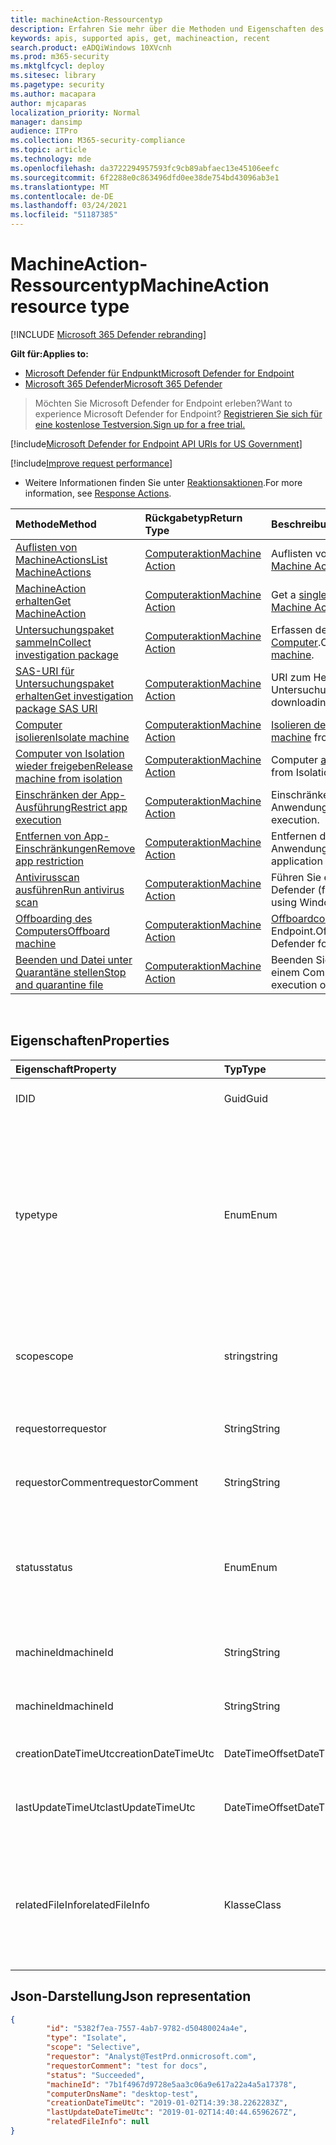 ```yaml
---
title: machineAction-Ressourcentyp
description: Erfahren Sie mehr über die Methoden und Eigenschaften des MachineAction-Ressourcentyps in Microsoft Defender for Endpoint.
keywords: apis, supported apis, get, machineaction, recent
search.product: eADQiWindows 10XVcnh
ms.prod: m365-security
ms.mktglfcycl: deploy
ms.sitesec: library
ms.pagetype: security
ms.author: macapara
author: mjcaparas
localization_priority: Normal
manager: dansimp
audience: ITPro
ms.collection: M365-security-compliance
ms.topic: article
ms.technology: mde
ms.openlocfilehash: da3722294957593fc9cb89abfaec13e45106eefc
ms.sourcegitcommit: 6f2288e0c863496dfd0ee38de754bd43096ab3e1
ms.translationtype: MT
ms.contentlocale: de-DE
ms.lasthandoff: 03/24/2021
ms.locfileid: "51187385"
---
```

# <a name="machineaction-resource-type"></a><span data-ttu-id="0bc14-104">MachineAction-Ressourcentyp</span><span class="sxs-lookup"><span data-stu-id="0bc14-104">MachineAction resource type</span></span>

[!INCLUDE [Microsoft 365 Defender rebranding](../../includes/microsoft-defender.md)]

<span data-ttu-id="0bc14-105">**Gilt für:**</span><span class="sxs-lookup"><span data-stu-id="0bc14-105">**Applies to:**</span></span>
- [<span data-ttu-id="0bc14-106">Microsoft Defender für Endpunkt</span><span class="sxs-lookup"><span data-stu-id="0bc14-106">Microsoft Defender for Endpoint</span></span>](https://go.microsoft.com/fwlink/p/?linkid=2154037)
- [<span data-ttu-id="0bc14-107">Microsoft 365 Defender</span><span class="sxs-lookup"><span data-stu-id="0bc14-107">Microsoft 365 Defender</span></span>](https://go.microsoft.com/fwlink/?linkid=2118804)

> <span data-ttu-id="0bc14-108">Möchten Sie Microsoft Defender for Endpoint erleben?</span><span class="sxs-lookup"><span data-stu-id="0bc14-108">Want to experience Microsoft Defender for Endpoint?</span></span> [<span data-ttu-id="0bc14-109">Registrieren Sie sich für eine kostenlose Testversion.</span><span class="sxs-lookup"><span data-stu-id="0bc14-109">Sign up for a free trial.</span></span>](https://www.microsoft.com/microsoft-365/windows/microsoft-defender-atp?ocid=docs-wdatp-exposedapis-abovefoldlink) 


[!include[Microsoft Defender for Endpoint API URIs for US Government](../../includes/microsoft-defender-api-usgov.md)]

[!include[Improve request performance](../../includes/improve-request-performance.md)]


- <span data-ttu-id="0bc14-110">Weitere Informationen finden Sie unter [Reaktionsaktionen](respond-machine-alerts.md).</span><span class="sxs-lookup"><span data-stu-id="0bc14-110">For more information, see [Response Actions](respond-machine-alerts.md).</span></span> 

| <span data-ttu-id="0bc14-111">Methode</span><span class="sxs-lookup"><span data-stu-id="0bc14-111">Method</span></span>                                                            | <span data-ttu-id="0bc14-112">Rückgabetyp</span><span class="sxs-lookup"><span data-stu-id="0bc14-112">Return Type</span></span>                        | <span data-ttu-id="0bc14-113">Beschreibung</span><span class="sxs-lookup"><span data-stu-id="0bc14-113">Description</span></span>                                                 |
|:------------------------------------------------------------------|:-----------------------------------|:------------------------------------------------------------|
| [<span data-ttu-id="0bc14-114">Auflisten von MachineActions</span><span class="sxs-lookup"><span data-stu-id="0bc14-114">List MachineActions</span></span>](get-machineactions-collection.md)           | [<span data-ttu-id="0bc14-115">Computeraktion</span><span class="sxs-lookup"><span data-stu-id="0bc14-115">Machine Action</span></span>](machineaction.md) | <span data-ttu-id="0bc14-116">Auflisten von Machine Action-Entitäten. [](machineaction.md)</span><span class="sxs-lookup"><span data-stu-id="0bc14-116">List [Machine Action](machineaction.md) entities.</span></span>           |
| [<span data-ttu-id="0bc14-117">MachineAction erhalten</span><span class="sxs-lookup"><span data-stu-id="0bc14-117">Get MachineAction</span></span>](get-machineaction-object.md)                  | [<span data-ttu-id="0bc14-118">Computeraktion</span><span class="sxs-lookup"><span data-stu-id="0bc14-118">Machine Action</span></span>](machineaction.md) | <span data-ttu-id="0bc14-119">Get a [single Machine Action](machineaction.md) entity.</span><span class="sxs-lookup"><span data-stu-id="0bc14-119">Get a single [Machine Action](machineaction.md) entity.</span></span>     |
| [<span data-ttu-id="0bc14-120">Untersuchungspaket sammeln</span><span class="sxs-lookup"><span data-stu-id="0bc14-120">Collect investigation package</span></span>](collect-investigation-package.md) | [<span data-ttu-id="0bc14-121">Computeraktion</span><span class="sxs-lookup"><span data-stu-id="0bc14-121">Machine Action</span></span>](machineaction.md) | <span data-ttu-id="0bc14-122">Erfassen des Untersuchungspakets von einem [Computer](machine.md).</span><span class="sxs-lookup"><span data-stu-id="0bc14-122">Collect investigation package from a [machine](machine.md).</span></span> |
| [<span data-ttu-id="0bc14-123">SAS-URI für Untersuchungspaket erhalten</span><span class="sxs-lookup"><span data-stu-id="0bc14-123">Get investigation package SAS URI</span></span>](get-package-sas-uri.md)       | [<span data-ttu-id="0bc14-124">Computeraktion</span><span class="sxs-lookup"><span data-stu-id="0bc14-124">Machine Action</span></span>](machineaction.md) | <span data-ttu-id="0bc14-125">URI zum Herunterladen des Untersuchungspakets herunterladen.</span><span class="sxs-lookup"><span data-stu-id="0bc14-125">Get URI for downloading the investigation package.</span></span>          |
| [<span data-ttu-id="0bc14-126">Computer isolieren</span><span class="sxs-lookup"><span data-stu-id="0bc14-126">Isolate machine</span></span>](isolate-machine.md)                             | [<span data-ttu-id="0bc14-127">Computeraktion</span><span class="sxs-lookup"><span data-stu-id="0bc14-127">Machine Action</span></span>](machineaction.md) | <span data-ttu-id="0bc14-128">[Isolieren des](machine.md) Computers vom Netzwerk.</span><span class="sxs-lookup"><span data-stu-id="0bc14-128">Isolate [machine](machine.md) from network.</span></span>                 |
| [<span data-ttu-id="0bc14-129">Computer von Isolation wieder freigeben</span><span class="sxs-lookup"><span data-stu-id="0bc14-129">Release machine from isolation</span></span>](unisolate-machine.md)            | [<span data-ttu-id="0bc14-130">Computeraktion</span><span class="sxs-lookup"><span data-stu-id="0bc14-130">Machine Action</span></span>](machineaction.md) | <span data-ttu-id="0bc14-131">Computer [aus](machine.md) Isolation los.</span><span class="sxs-lookup"><span data-stu-id="0bc14-131">Release [machine](machine.md) from Isolation.</span></span>               |
| [<span data-ttu-id="0bc14-132">Einschränken der App-Ausführung</span><span class="sxs-lookup"><span data-stu-id="0bc14-132">Restrict app execution</span></span>](restrict-code-execution.md)              | [<span data-ttu-id="0bc14-133">Computeraktion</span><span class="sxs-lookup"><span data-stu-id="0bc14-133">Machine Action</span></span>](machineaction.md) | <span data-ttu-id="0bc14-134">Einschränken der Anwendungsausführung.</span><span class="sxs-lookup"><span data-stu-id="0bc14-134">Restrict application execution.</span></span>                             |
| [<span data-ttu-id="0bc14-135">Entfernen von App-Einschränkungen</span><span class="sxs-lookup"><span data-stu-id="0bc14-135">Remove app restriction</span></span>](unrestrict-code-execution.md)            | [<span data-ttu-id="0bc14-136">Computeraktion</span><span class="sxs-lookup"><span data-stu-id="0bc14-136">Machine Action</span></span>](machineaction.md) | <span data-ttu-id="0bc14-137">Entfernen der Anwendungsausführungseinschränkung.</span><span class="sxs-lookup"><span data-stu-id="0bc14-137">Remove application execution restriction.</span></span>                   |
| [<span data-ttu-id="0bc14-138">Antivirusscan ausführen</span><span class="sxs-lookup"><span data-stu-id="0bc14-138">Run antivirus scan</span></span>](run-av-scan.md)                              | [<span data-ttu-id="0bc14-139">Computeraktion</span><span class="sxs-lookup"><span data-stu-id="0bc14-139">Machine Action</span></span>](machineaction.md) | <span data-ttu-id="0bc14-140">Führen Sie einen AV-Scan mit Windows Defender (falls zutreffend) aus.</span><span class="sxs-lookup"><span data-stu-id="0bc14-140">Run an AV scan using Windows Defender (when applicable).</span></span>    |
| [<span data-ttu-id="0bc14-141">Offboarding des Computers</span><span class="sxs-lookup"><span data-stu-id="0bc14-141">Offboard machine</span></span>](offboard-machine-api.md)                       | [<span data-ttu-id="0bc14-142">Computeraktion</span><span class="sxs-lookup"><span data-stu-id="0bc14-142">Machine Action</span></span>](machineaction.md) | <span data-ttu-id="0bc14-143">[Offboardcomputer](machine.md) von Microsoft Defender for Endpoint.</span><span class="sxs-lookup"><span data-stu-id="0bc14-143">Offboard [machine](machine.md) from Microsoft Defender for Endpoint.</span></span> |
| [<span data-ttu-id="0bc14-144">Beenden und Datei unter Quarantäne stellen</span><span class="sxs-lookup"><span data-stu-id="0bc14-144">Stop and quarantine file</span></span>](stop-and-quarantine-file.md)           | [<span data-ttu-id="0bc14-145">Computeraktion</span><span class="sxs-lookup"><span data-stu-id="0bc14-145">Machine Action</span></span>](machineaction.md) | <span data-ttu-id="0bc14-146">Beenden Sie die Ausführung einer Datei auf einem Computer, und löschen Sie sie.</span><span class="sxs-lookup"><span data-stu-id="0bc14-146">Stop execution of a file on a machine and delete it.</span></span>        |

<br>

## <a name="properties"></a><span data-ttu-id="0bc14-147">Eigenschaften</span><span class="sxs-lookup"><span data-stu-id="0bc14-147">Properties</span></span>

| <span data-ttu-id="0bc14-148">Eigenschaft</span><span class="sxs-lookup"><span data-stu-id="0bc14-148">Property</span></span>            | <span data-ttu-id="0bc14-149">Typ</span><span class="sxs-lookup"><span data-stu-id="0bc14-149">Type</span></span>           | <span data-ttu-id="0bc14-150">Beschreibung</span><span class="sxs-lookup"><span data-stu-id="0bc14-150">Description</span></span>                                                                                                                                                                                                    |
|:--------------------|:---------------|:---------------------------------------------------------------------------------------------------------------------------------------------------------------------------------------------------------------|
| <span data-ttu-id="0bc14-151">ID</span><span class="sxs-lookup"><span data-stu-id="0bc14-151">ID</span></span>                  | <span data-ttu-id="0bc14-152">Guid</span><span class="sxs-lookup"><span data-stu-id="0bc14-152">Guid</span></span>           | <span data-ttu-id="0bc14-153">Die Identität der [Machine Action-Entität.](machineaction.md)</span><span class="sxs-lookup"><span data-stu-id="0bc14-153">Identity of the [Machine Action](machineaction.md) entity.</span></span>                                                                                                                                                     |
| <span data-ttu-id="0bc14-154">type</span><span class="sxs-lookup"><span data-stu-id="0bc14-154">type</span></span>                | <span data-ttu-id="0bc14-155">Enum</span><span class="sxs-lookup"><span data-stu-id="0bc14-155">Enum</span></span>           | <span data-ttu-id="0bc14-156">Typ der Aktion.</span><span class="sxs-lookup"><span data-stu-id="0bc14-156">Type of the action.</span></span> <span data-ttu-id="0bc14-157">Mögliche Werte sind: "RunAntiVirusScan", "Offboard", "CollectInvestigationPackage", "Isolate", "Unisolate", "StopAndQuarantineFile", "RestrictCodeExecution" und "UnrestrictCodeExecution"</span><span class="sxs-lookup"><span data-stu-id="0bc14-157">Possible values are: "RunAntiVirusScan", "Offboard", "CollectInvestigationPackage", "Isolate", "Unisolate", "StopAndQuarantineFile", "RestrictCodeExecution" and "UnrestrictCodeExecution"</span></span> |
| <span data-ttu-id="0bc14-158">scope</span><span class="sxs-lookup"><span data-stu-id="0bc14-158">scope</span></span>               | <span data-ttu-id="0bc14-159">string</span><span class="sxs-lookup"><span data-stu-id="0bc14-159">string</span></span>         | <span data-ttu-id="0bc14-160">Aktionsbereich.</span><span class="sxs-lookup"><span data-stu-id="0bc14-160">Scope of the action.</span></span> <span data-ttu-id="0bc14-161">"Vollständig" oder "Selektiv" für Isolation, "Schnell" oder "Vollständig" für Die Virenscans.</span><span class="sxs-lookup"><span data-stu-id="0bc14-161">"Full" or "Selective" for Isolation, "Quick" or "Full" for Anti-Virus scan.</span></span>                                                                                                   |
| <span data-ttu-id="0bc14-162">requestor</span><span class="sxs-lookup"><span data-stu-id="0bc14-162">requestor</span></span>           | <span data-ttu-id="0bc14-163">String</span><span class="sxs-lookup"><span data-stu-id="0bc14-163">String</span></span>         | <span data-ttu-id="0bc14-164">Die Identität der Person, die die Aktion ausgeführt hat.</span><span class="sxs-lookup"><span data-stu-id="0bc14-164">Identity of the person that executed the action.</span></span>                                                                                                                                                               |
| <span data-ttu-id="0bc14-165">requestorComment</span><span class="sxs-lookup"><span data-stu-id="0bc14-165">requestorComment</span></span>    | <span data-ttu-id="0bc14-166">String</span><span class="sxs-lookup"><span data-stu-id="0bc14-166">String</span></span>         | <span data-ttu-id="0bc14-167">Kommentar, der beim Ausstellen der Aktion geschrieben wurde.</span><span class="sxs-lookup"><span data-stu-id="0bc14-167">Comment that was written when issuing the action.</span></span>                                                                                                                                                              |
| <span data-ttu-id="0bc14-168">status</span><span class="sxs-lookup"><span data-stu-id="0bc14-168">status</span></span>              | <span data-ttu-id="0bc14-169">Enum</span><span class="sxs-lookup"><span data-stu-id="0bc14-169">Enum</span></span>           | <span data-ttu-id="0bc14-170">Aktueller Status des Befehls.</span><span class="sxs-lookup"><span data-stu-id="0bc14-170">Current status of the command.</span></span> <span data-ttu-id="0bc14-171">Mögliche Werte sind: "Pending", "InProgress", "Succeeded", "Failed", "TimeOut" und "Canceled".</span><span class="sxs-lookup"><span data-stu-id="0bc14-171">Possible values are: "Pending", "InProgress", "Succeeded", "Failed", "TimeOut" and "Canceled".</span></span>                                                                                 |
| <span data-ttu-id="0bc14-172">machineId</span><span class="sxs-lookup"><span data-stu-id="0bc14-172">machineId</span></span>           | <span data-ttu-id="0bc14-173">String</span><span class="sxs-lookup"><span data-stu-id="0bc14-173">String</span></span>         | <span data-ttu-id="0bc14-174">ID des [Computers,](machine.md) auf dem die Aktion ausgeführt wurde.</span><span class="sxs-lookup"><span data-stu-id="0bc14-174">ID of the [machine](machine.md) on which the action was executed.</span></span>                                                                                                                                              |
| <span data-ttu-id="0bc14-175">machineId</span><span class="sxs-lookup"><span data-stu-id="0bc14-175">machineId</span></span>           | <span data-ttu-id="0bc14-176">String</span><span class="sxs-lookup"><span data-stu-id="0bc14-176">String</span></span>         | <span data-ttu-id="0bc14-177">Name des [Computers,](machine.md) auf dem die Aktion ausgeführt wurde.</span><span class="sxs-lookup"><span data-stu-id="0bc14-177">Name of the [machine](machine.md) on which the action was executed.</span></span>                                                                                                                                            |
| <span data-ttu-id="0bc14-178">creationDateTimeUtc</span><span class="sxs-lookup"><span data-stu-id="0bc14-178">creationDateTimeUtc</span></span> | <span data-ttu-id="0bc14-179">DateTimeOffset</span><span class="sxs-lookup"><span data-stu-id="0bc14-179">DateTimeOffset</span></span> | <span data-ttu-id="0bc14-180">Datum und Uhrzeit, zu dem die Aktion erstellt wurde.</span><span class="sxs-lookup"><span data-stu-id="0bc14-180">The date and time when the action was created.</span></span>                                                                                                                                                                 |
| <span data-ttu-id="0bc14-181">lastUpdateTimeUtc</span><span class="sxs-lookup"><span data-stu-id="0bc14-181">lastUpdateTimeUtc</span></span>   | <span data-ttu-id="0bc14-182">DateTimeOffset</span><span class="sxs-lookup"><span data-stu-id="0bc14-182">DateTimeOffset</span></span> | <span data-ttu-id="0bc14-183">Das letzte Datum und die Uhrzeit, zu der der Aktionsstatus aktualisiert wurde.</span><span class="sxs-lookup"><span data-stu-id="0bc14-183">The last date and time when the action status was updated.</span></span>                                                                                                                                                     |
| <span data-ttu-id="0bc14-184">relatedFileInfo</span><span class="sxs-lookup"><span data-stu-id="0bc14-184">relatedFileInfo</span></span>     | <span data-ttu-id="0bc14-185">Klasse</span><span class="sxs-lookup"><span data-stu-id="0bc14-185">Class</span></span>          | <span data-ttu-id="0bc14-186">Enthält zwei Eigenschaften.</span><span class="sxs-lookup"><span data-stu-id="0bc14-186">Contains two Properties.</span></span> <span data-ttu-id="0bc14-187">string ```fileIdentifier``` , Enum ```fileIdentifierType``` mit den möglichen Werten: "Sha1", "Sha256" und "Md5".</span><span class="sxs-lookup"><span data-stu-id="0bc14-187">string ```fileIdentifier```, Enum ```fileIdentifierType``` with the possible values: "Sha1", "Sha256" and "Md5".</span></span>                                                                         |


## <a name="json-representation"></a><span data-ttu-id="0bc14-188">Json-Darstellung</span><span class="sxs-lookup"><span data-stu-id="0bc14-188">Json representation</span></span>

```json
{
        "id": "5382f7ea-7557-4ab7-9782-d50480024a4e",
        "type": "Isolate",
        "scope": "Selective",
        "requestor": "Analyst@TestPrd.onmicrosoft.com",
        "requestorComment": "test for docs",
        "status": "Succeeded",
        "machineId": "7b1f4967d9728e5aa3c06a9e617a22a4a5a17378",
        "computerDnsName": "desktop-test",
        "creationDateTimeUtc": "2019-01-02T14:39:38.2262283Z",
        "lastUpdateDateTimeUtc": "2019-01-02T14:40:44.6596267Z",
        "relatedFileInfo": null
}
```
